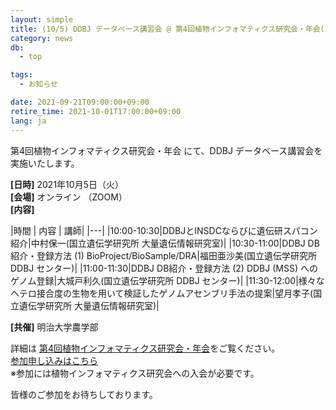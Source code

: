 ```yaml
---
layout: simple
title: (10/5) DDBJ データベース講習会 @ 第4回植物インフォマティクス研究会・年会(2021) 開催のお知らせ
category: news
db:
  - top

tags:
  - お知らせ

date: 2021-09-21T09:00:00+09:00
retire_time: 2021-10-01T17:00:00+09:00
lang: ja
---
```


第4回植物インフォマティクス研究会・年会 にて、DDBJ データベース講習会を実施いたします。  

**[日時]** 2021年10月5日（火）  
**[会場]** オンライン （ZOOM）    
**[内容]**

|時間 | 内容 | 講師|
|---|
|10:00-10:30|DDBJとINSDCならびに遺伝研スパコン紹介|中村保一(国立遺伝学研究所 大量遺伝情報研究室)|
|10:30-11:00|DDBJ DB紹介・登録方法 (1) BioProject/BioSample/DRA|福田亜沙美(国立遺伝学研究所 DDBJ センター)|
|11:00-11:30|DDBJ DB紹介・登録方法 (2) DDBJ (MSS) へのゲノム登録|大城戸利久(国立遺伝学研究所 DDBJ センター)|
|11:30-12:00|様々なヘテロ接合度の生物を用いて検証したゲノムアセンブリ手法の提案|望月孝子(国立遺伝学研究所 大量遺伝情報研究室)|

**[共催]** 明治大学農学部

詳細は [第4回植物インフォマティクス研究会・年会](http://bioinf.mind.meiji.ac.jp/jpi2021/index.php)をご覧ください。    
[参加申し込みはこちら](http://bioinf.mind.meiji.ac.jp/jpi2021db/)    
※参加には植物インフォマティクス研究会への入会が必要です。

皆様のご参加をお待ちしております。
